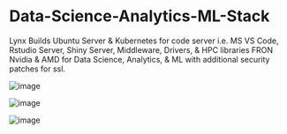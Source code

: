 # Data-Science-Analytics-ML-Stack
Lynx Builds Ubuntu Server & Kubernetes for code server i.e. MS VS Code, Rstudio Server, Shiny Server, Middleware, Drivers, & HPC libraries FRON Nvidia & AMD for Data Science, Analytics, & ML with additional security patches for ssl.

![image](https://github.com/user-attachments/assets/4b36be5b-be07-46d4-b239-de5f1282823d)

![image](https://github.com/user-attachments/assets/0217b5d4-11a8-4d12-91de-c55f3b902153)

![image](https://github.com/user-attachments/assets/f398ce6e-546c-4293-a750-9da78bbeff9d)

